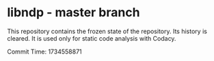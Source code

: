 # libndp - master branch

This repository contains the frozen state of the repository.
Its history is cleared. It is used only for static code
analysis with Codacy.

Commit Time: 1734558871
